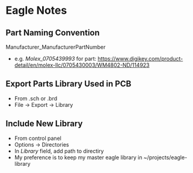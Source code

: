# Eagle Notes

## Part Naming Convention
Manufacturer_ManufacturerPartNumber
- e.g. *Molex_0705439993* for part: https://www.digikey.com/product-detail/en/molex-llc/0705430003/WM4802-ND/114923

## Export Parts Library Used in PCB
- From .sch or .brd
- File -> Export -> Library

## Include New Library
- From control panel
- Options -> Directories
- In *Library* field, add path to directiry
- My preference is to keep my master eagle library in ~/projects/eagle-library